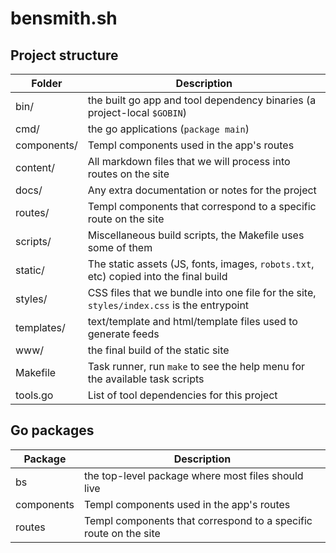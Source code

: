 # bensmith.sh

## Project structure

| Folder      | Description |
|-------------|-------------|
| bin/        | the built go app and tool dependency binaries (a project-local `$GOBIN`) |
| cmd/        | the go applications (`package main`) |
| components/ | Templ components used in the app's routes |
| content/    | All markdown files that we will process into routes on the site |
| docs/       | Any extra documentation or notes for the project |
| routes/     | Templ components that correspond to a specific route on the site |
| scripts/    | Miscellaneous build scripts, the Makefile uses some of them |
| static/     | The static assets (JS, fonts, images, `robots.txt`, etc) copied into the final build |
| styles/     | CSS files that we bundle into one file for the site, `styles/index.css` is the entrypoint |
| templates/  | text/template and html/template files used to generate feeds |
| www/        | the final build of the static site |
| Makefile    | Task runner, run `make` to see the help menu for the available task scripts |
| tools.go    | List of tool dependencies for this project |


## Go packages

| Package     | Description |
|-------------|-------------|
| bs          | the top-level package where most files should live |
| components  | Templ components used in the app's routes |
| routes      | Templ components that correspond to a specific route on the site | 

